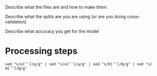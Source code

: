 

Describe what the files are and how to make them.

Describe what the splits are you are using (or are you doing cross-validation)

Describe what accuracy you get for the model


# Processing steps


```
sed "s/к['’]/ӄ/g" | sed "s/н[’']/ӈ/g" | sed "s/К['’]/Ӄ/g" | sed "s/Н['’]/Ӈ/g" 
```
